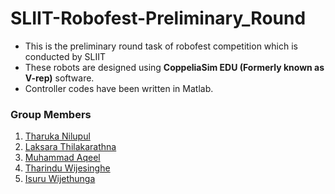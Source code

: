 # SLIIT-Robofest-Preliminary_Round

* This is the preliminary round task of robofest competition which is conducted by SLIIT
* These robots are designed using __CoppeliaSim EDU (Formerly known as V-rep)__ software.
* Controller codes have been written in Matlab.

### Group Members
1. [Tharuka Nilupul](https://github.com/TharukaN17)
1. [Laksara Thilakarathna](https://github.com/LaksaraThilakarathna)
1. [Muhammad Aqeel](https://github.com/AqeelMuhammad)
1. [Tharindu Wijesinghe](https://github.com/Tharindu531)
1. [Isuru Wijethunga](https://github.com/IsuruWijethunga)
